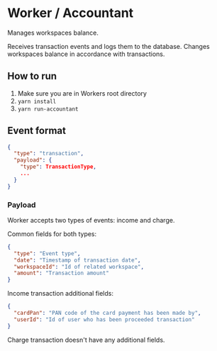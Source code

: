 # Worker / Accountant

Manages workspaces balance.

Receives transaction events and logs them to the database. Changes workspaces balance in accordance with transactions.  

## How to run

1. Make sure you are in Workers root directory
3. `yarn install`
4. `yarn run-accountant`

## Event format

```json
{
  "type": "transaction",
  "payload": {
    "type": TransactionType,
    ...
  }
}
```

### Payload

Worker accepts two types of events: income and charge.

Common fields for both types:

```json
{
  "type": "Event type",
  "date": "Timestamp of transaction date",
  "workspaceId": "Id of related workspace",
  "amount": "Transaction amount"
}
```

Income transaction additional fields:

```json
{
  "cardPan": "PAN code of the card payment has been made by",
  "userId": "Id of user who has been proceeded transaction"
}
```

Charge transaction doesn't have any additional fields.


